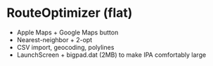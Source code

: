 # RouteOptimizer (flat)
- Apple Maps + Google Maps button
- Nearest-neighbor + 2-opt
- CSV import, geocoding, polylines
- LaunchScreen + bigpad.dat (2MB) to make IPA comfortably large
